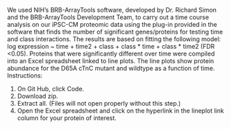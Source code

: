 We used NIH’s BRB-ArrayTools software, developed by Dr. Richard Simon and the BRB-ArrayTools Development Team, to carry out a time course analysis on our iPSC-CM proteomic data using the plug-in provided in the software that finds the number of significant genes/proteins for testing time and class interactions. The results are based on fitting the following model: log expression ~ time + time2 + class + class * time + class * time2 (FDR <0.05). Proteins that were significantly different over time were compiled into an Excel spreadsheet linked to line plots. The line plots show protein abundance for the D65A cTnC mutant and wildtype as a function of time. 
Instructions: 
1. On Git Hub, click Code. 
3. Download zip.
4. Extract all. (Files will not open properly without this step.)
5. Open the Excel spreadsheet and click on the hyperlink in the lineplot link column for your protein of interest.
   

